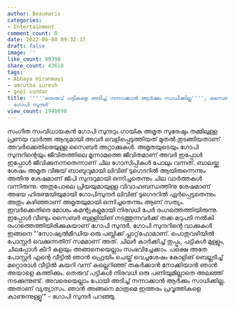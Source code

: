 ```yaml
---
author: Beaumaris
categories:
- Entertainment
comment_count: 0
date: 2022-06-08 09:32:17
draft: false
image: ''
like_count: 89398
share_count: 43618
tags:
- Abhaya Hiranmayi
- amrutha suresh
- gopi sundar
title: '''''തെരുവ് പട്ടികളെ അടിച്ച് നന്നാക്കാന്‍ ആര്‍ക്കും സാധിക്കില്ല'''', സൈബർ ബുള്ളിയിങ്ങിനെതിരെ
  ഗോപി സുന്ദർ'
view_count: 1940898
---
```


സംഗീത സംവിധായകൻ ഗോപി സുന്ദറും ഗായിക അമൃത സുരേഷും തമ്മിലുള്ള പ്രണയ വാർത്ത ആദ്യമായി അവർ വെളിപ്പെടുത്തിയത് മുതൽ തുടങ്ങിയതാണ് അവർക്കെതിരെയുള്ള സൈബർ അറ്റാക്കുകൾ. അമൃതയുടെയും ഗോപി സുന്ദറിന്റെയും ജീവിതത്തിലെ മൂന്നാമത്തെ ജീവിതമാണ് അവർ ഇപ്പോൾ ഇപ്പോൾ ജീവിക്കുനന്നതെന്നാണ് ചില ഗോസിപ്പികൾ പോലും വന്നത്. ബാലയ്ക്കു ശേഷം അമൃത വിജയ് ബാബുവുമായി ലിവിങ് ടുഗെദറിൽ ആയിരുന്നെന്നും അതിനു ശേഷമാണ് ജിപി സുന്ദറുമായി ഒന്നിച്ചതെന്നും ചില വാർത്തകൾ വന്നിരുന്നു. അതുപോലെ പ്രിയയുമായുള്ള വിവാഹബന്ധത്തിനു ശേഷമാണ് അഭയ ഹിരണ്മയിയുമായി ഗോപിസുന്ദർ ലിവിങ് ടുഗെദറിൽ ഏർപ്പെട്ടതെന്നും അതും കഴിഞ്ഞാണ് അമൃതയുമായി ഒന്നിച്ചതെന്നും ആണ് സത്യം. &nbsp; &nbsp; ഇവർക്കെതിരെ മോശം കമന്റുകളുമായി നിരവധി പേര്‍ രംഗത്തെത്തിയിരുന്നു. ഇപ്പോള്‍ വീണ്ടും സൈബര്‍ ബുള്ളിയിങ് നടത്തുന്നവര്‍ക്ക് തക്ക മറുപടി നല്‍കി രംഗത്തെത്തിയിരിക്കുകയാണ് ഗോപി സുന്ദര്‍. ഗോപി സുന്ദറിന്റെ വാക്കുകൾ ഇങ്ങനെ "‘സോഷ്യല്‍മീഡിയ ഒരു പബ്ലിക്ക് പ്ലാറ്റ്‌ഫോമാണ്. പൊതുവഴിയില്‍ പോസ്റ്റര്‍ വെക്കുന്നതിന് സമമാണ് അത്. ചിലര്‍ കാര്‍ക്കിച്ച് തുപ്പും, പട്ടികള്‍ മുള്ളും, ചിലപ്പോള്‍ കീറി കളയും അങ്ങനെയെല്ലാം സംഭവിച്ചേക്കാം. പക്ഷെ അതേ പോസ്റ്റര്‍ എന്റെ വീട്ടില്‍ ഞാന്‍ ഫ്രെയിം ചെയ്ത് വെച്ചശേഷം കോളിങ് ബെല്ലടിച്ച് മറ്റൊരാള്‍ വീട്ടില്‍ കയറി വന്ന് കല്ലെറിഞ്ഞ് തകര്‍ക്കാന്‍ നോക്കിയാന്‍ ഞാന്‍ അയാളെ കത്തിക്കും. തെരുവ് പട്ടികള്‍ നിരവധി ഒരു പണിയുമില്ലാതെ അലഞ്ഞ് നടക്കുന്നുണ്ട്. അവരെയെല്ലാം പോയി അടിച്ച് നന്നാക്കാന്‍ ആര്‍ക്കും സാധിക്കില്ല. അതാണ് വ്യത്യാസം. ഞാന്‍ അങ്ങനെ മാത്രമെ ഇത്തരം പ്രവൃത്തികളെ കാണുന്നുള്ളൂ’" - ഗോപി സുന്ദർ പറഞ്ഞു.